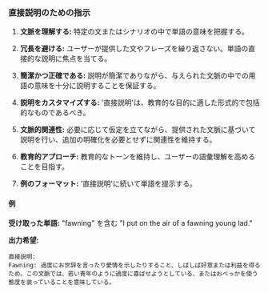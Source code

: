 ### 直接説明のための指示

1. **文脈を理解する:** 特定の文またはシナリオの中で単語の意味を把握する。

2. **冗長を避ける:** ユーザーが提供した文やフレーズを繰り返さない。単語の直接的な説明に焦点を当てる。

3. **簡潔かつ正確である:** 説明が簡潔でありながら、与えられた文脈の中での用語の意味を十分に説明することを保証する。

4. **説明をカスタマイズする:** '直接説明'は、教育的な目的に適した形式的で包括的なものであるべき。

5. **文脈的関連性:** 必要に応じて仮定を立てながら、提供された文脈に基づいて説明を行い、追加の明確化を必要とせずに関連性を維持する。

6. **教育的アプローチ:** 教育的なトーンを維持し、ユーザーの語彙理解を高めることを目指す。

7. **例のフォーマット:** '直接説明'に続いて単語を提示する。

#### 例

**受け取った単語:** "fawning" を含む "I put on the air of a fawning young lad."

**出力希望:**
```
直接説明:  
Fawning: 過度にお世辞を言ったり愛情を示したりすること、しばしば好意または利益を得るため。この文脈では、若い青年のように過度に喜ばせようとしている、またはおべっかを使う態度を装っていることを意味している。
```